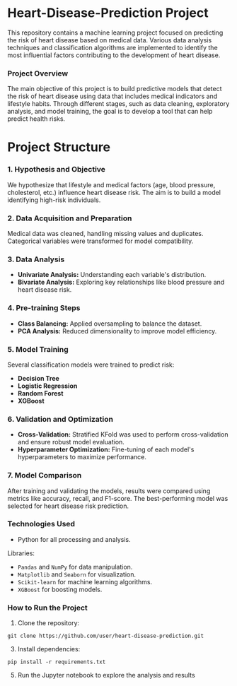 ﻿# Heart-Disease-Prediction Project

This repository contains a machine learning project focused on predicting the risk of heart disease based on medical data. Various data analysis techniques and classification algorithms are implemented to identify the most influential factors contributing to the development of heart disease.

### Project Overview
The main objective of this project is to build predictive models that detect the risk of heart disease using data that includes medical indicators and lifestyle habits. Through different stages, such as data cleaning, exploratory analysis, and model training, the goal is to develop a tool that can help predict health risks.

# Project Structure


### 1.  Hypothesis and Objective
We hypothesize that lifestyle and medical factors (age, blood pressure, cholesterol, etc.) influence heart disease risk. The aim is to build a model identifying high-risk individuals.

### 2. Data Acquisition and Preparation
Medical data was cleaned, handling missing values and duplicates. Categorical variables were transformed for model compatibility.

### 3. Data Analysis
- **Univariate Analysis:** Understanding each variable's distribution.
- **Bivariate Analysis:** Exploring key relationships like blood pressure and heart disease risk.

### 4. Pre-training Steps
- **Class Balancing:** Applied oversampling to balance the dataset.
- **PCA Analysis:** Reduced dimensionality to improve model efficiency.

### 5. Model Training
Several classification models were trained to predict risk:

- **Decision Tree**
- **Logistic Regression**
- **Random Forest**
- **XGBoost**
  
  
### 6. Validation and Optimization
- **Cross-Validation:** Stratified KFold was used to perform cross-validation and ensure robust model evaluation.
- **Hyperparameter Optimization:** Fine-tuning of each model's hyperparameters to maximize performance.

### 7. Model Comparison
After training and validating the models, results were compared using metrics like accuracy, recall, and F1-score. The best-performing model was selected for heart disease risk prediction.


### Technologies Used
- Python for all processing and analysis.

Libraries:
- `Pandas` and `NumPy` for data manipulation.
- `Matplotlib` and `Seaborn` for visualization.
- `Scikit-learn` for machine learning algorithms.
- `XGBoost` for boosting models.

### How to Run the Project

1. Clone the repository:
```
git clone https://github.com/user/heart-disease-prediction.git
```
3. Install dependencies:
```
pip install -r requirements.txt

```
5. Run the Jupyter notebook to explore the analysis and results


